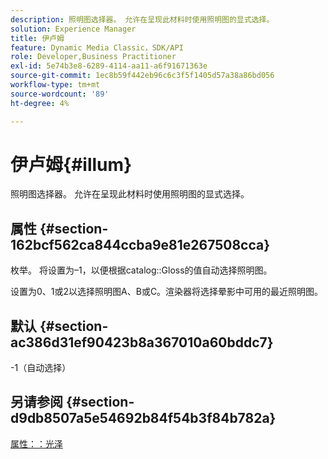 ```yaml
---
description: 照明图选择器。 允许在呈现此材料时使用照明图的显式选择。
solution: Experience Manager
title: 伊卢姆
feature: Dynamic Media Classic，SDK/API
role: Developer,Business Practitioner
exl-id: 5e74b3e8-6289-4114-aa11-a6f91671363e
source-git-commit: 1ec8b59f442eb96c6c3f5f1405d57a38a86bd056
workflow-type: tm+mt
source-wordcount: '89'
ht-degree: 4%

---
```


# 伊卢姆{#illum}

照明图选择器。 允许在呈现此材料时使用照明图的显式选择。

## 属性 {#section-162bcf562ca844ccba9e81e267508cca}

枚举。 将设置为–1，以便根据catalog::Gloss的值自动选择照明图。

设置为0、1或2以选择照明图A、B或C。渲染器将选择晕影中可用的最近照明图。

## 默认 {#section-ac386d31ef90423b8a367010a60bddc7}

-1（自动选择）

## 另请参阅 {#section-d9db8507a5e54692b84f54b3f84b782a}

[属性：：光泽](../../../../../ir-api/material-cat/image-rendering-api-ref/c-ir-material-catalog/c-ir-material-data-reference/r-ir-cat-gloss.md#reference-5277f62a67e2408ab94699aa712f1eeb)
